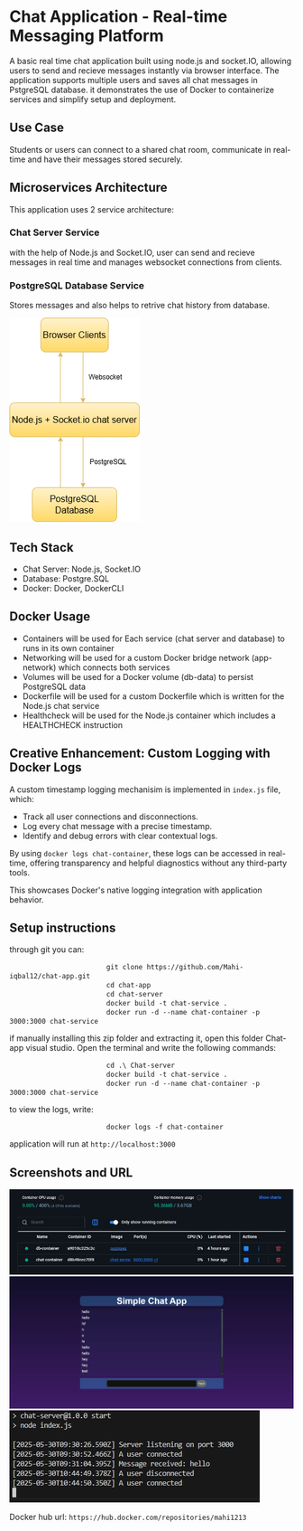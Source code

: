 # Chat Application - Real-time Messaging Platform
A basic real time chat application built using node.js and socket.IO, allowing users to send and recieve messages instantly via browser interface. The application supports multiple users and saves all chat messages in PstgreSQL database. it demonstrates the use of Docker to containerize services and simplify setup and deployment.

## Use Case
Students or users can connect to a shared chat room, communicate in real-time and have their messages stored securely.

## Microservices Architecture
This application uses 2 service architecture:

### Chat Server Service
with the help of Node.js and Socket.IO, user can send and recieve messages in real time and manages websocket connections from clients.

### PostgreSQL Database Service
Stores messages and also helps to retrive chat history from database.

![Architecture](./assets/chatroomdiagram.png)

## Tech Stack

 - Chat Server: Node.js, Socket.IO
 - Database: Postgre.SQL
 - Docker: Docker, DockerCLI

## Docker Usage
 - Containers will be used for	Each service (chat server and database) to runs in its own container
 - Networking will be used for	a custom Docker bridge network (app-network) which connects both services
 - Volumes will be used for a Docker volume (db-data) to persist PostgreSQL data
 - Dockerfile will be used for	a custom Dockerfile which is written for the Node.js chat service
 - Healthcheck will be used for the Node.js container which includes a HEALTHCHECK instruction

## Creative Enhancement: Custom Logging with Docker Logs

A custom timestamp logging mechanisim is implemented in `index.js` file, which:

- Track all user connections and disconnections.
- Log every chat message with a precise timestamp.
- Identify and debug errors with clear contextual logs.

By using `docker logs chat-container`, these logs can be accessed in real-time, offering transparency and helpful diagnostics without any third-party tools.

This showcases Docker's native logging integration with application behavior.

## Setup instructions

through git you can:

                            git clone https://github.com/Mahi-iqbal12/chat-app.git
                            cd chat-app
                            cd chat-server
                            docker build -t chat-service .
                            docker run -d --name chat-container -p 3000:3000 chat-service

if manually installing this zip folder and extracting it, open this folder Chat-app visual studio. Open the terminal and write the following commands:

                            cd .\ Chat-server
                            docker build -t chat-service .
                            docker run -d --name chat-container -p 3000:3000 chat-service

to view the logs, write:

                            docker logs -f chat-container

application will run at `http://localhost:3000`

## Screenshots and URL

![Images Of Docker](./assets/dockerimages.jpg)
![UI](./assets/UI.jpg)
![logs](./assets/logs.jpg)

Docker hub url: `https://hub.docker.com/repositories/mahi1213`







